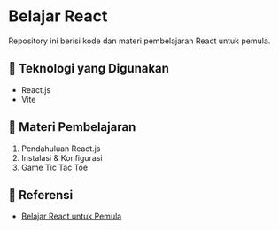 <h1>Belajar React</h1>
<p>Repository ini berisi kode dan materi pembelajaran React untuk pemula.</p>

<h2>📌 Teknologi yang Digunakan</h2>
<ul>
  <li>React.js</li>
  <li>Vite</li>
</ul>

<h2>📖 Materi Pembelajaran</h2>
<ol>
  <li>Pendahuluan React.js</li>
  <li>Instalasi & Konfigurasi</li>
  <li>Game Tic Tac Toe</li>
</ol>

<h2>📗 Referensi</h2>
<ul>
  <li><a href="https://www.youtube.com/playlist?list=PLFIM0718LjIUu3X2zYNqomEWs3sYd-fV1">Belajar React untuk Pemula</a></li>
</ul>
